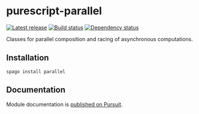 # purescript-parallel

[![Latest release](http://img.shields.io/github/release/purescript/purescript-parallel.svg)](https://github.com/purescript/purescript-parallel/releases)
[![Build status](https://github.com/purescript/purescript-parallel/workflows/CI/badge.svg?branch=master)](https://github.com/purescript/purescript-parallel/actions?query=workflow%3ACI+branch%3Amaster)
[![Dependency status](https://img.shields.io/librariesio/github/purescript/purescript-parallel.svg)](https://libraries.io/github/purescript/purescript-parallel)

Classes for parallel composition and racing of asynchronous computations.

## Installation

```
spago install parallel
```

## Documentation

Module documentation is [published on Pursuit](http://pursuit.purescript.org/packages/purescript-parallel).
